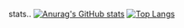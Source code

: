 stats..
[![Anurag's GitHub stats](https://github-readme-stats.vercel.app/api?username=animusDS)](https://github.com/anuraghazra/github-readme-stats)
[![Top Langs](https://github-readme-stats.vercel.app/api/top-langs/?username=animusDS)](https://github.com/anuraghazra/github-readme-stats)
